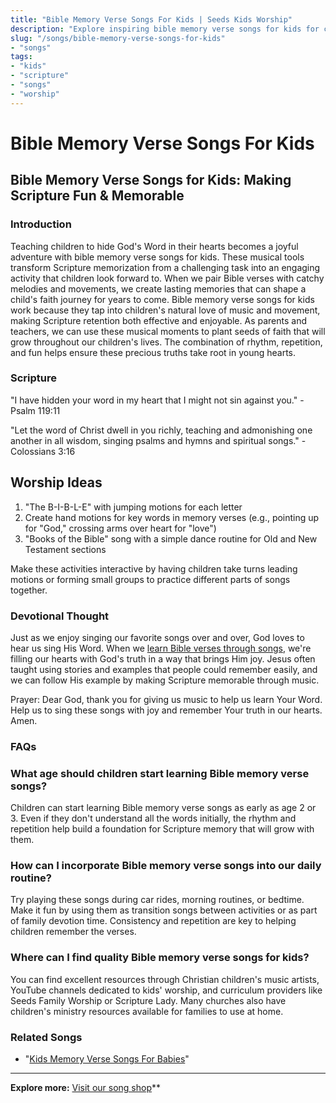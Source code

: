 ```yaml
---
title: "Bible Memory Verse Songs For Kids | Seeds Kids Worship"
description: "Explore inspiring bible memory verse songs for kids for children's worship and faith development. Biblical music resources for families and ministry."
slug: "/songs/bible-memory-verse-songs-for-kids"
- "songs"
tags:
- "kids"
- "scripture"
- "songs"
- "worship"
---
```


# Bible Memory Verse Songs For Kids

## Bible Memory Verse Songs for Kids: Making Scripture Fun & Memorable

### Introduction
Teaching children to hide God's Word in their hearts becomes a joyful adventure with bible memory verse songs for kids. These musical tools transform Scripture memorization from a challenging task into an engaging activity that children look forward to. When we pair Bible verses with catchy melodies and movements, we create lasting memories that can shape a child's faith journey for years to come. Bible memory verse songs for kids work because they tap into children's natural love of music and movement, making Scripture retention both effective and enjoyable. As parents and teachers, we can use these musical moments to plant seeds of faith that will grow throughout our children's lives. The combination of rhythm, repetition, and fun helps ensure these precious truths take root in young hearts.

### Scripture
"I have hidden your word in my heart that I might not sin against you." - Psalm 119:11

"Let the word of Christ dwell in you richly, teaching and admonishing one another in all wisdom, singing psalms and hymns and spiritual songs." - Colossians 3:16

## Worship Ideas
1. "The B-I-B-L-E" with jumping motions for each letter
2. Create hand motions for key words in memory verses (e.g., pointing up for "God," crossing arms over heart for "love")
3. "Books of the Bible" song with a simple dance routine for Old and New Testament sections

Make these activities interactive by having children take turns leading motions or forming small groups to practice different parts of songs together.

### Devotional Thought
Just as we enjoy singing our favorite songs over and over, God loves to hear us sing His Word. When we [learn Bible verses through songs](/songs/learn-bible-verses-through-songs/), we're filling our hearts with God's truth in a way that brings Him joy. Jesus often taught using stories and examples that people could remember easily, and we can follow His example by making Scripture memorable through music.

Prayer: Dear God, thank you for giving us music to help us learn Your Word. Help us to sing these songs with joy and remember Your truth in our hearts. Amen.

### FAQs

### What age should children start learning Bible memory verse songs?
Children can start learning Bible memory verse songs as early as age 2 or 3. Even if they don't understand all the words initially, the rhythm and repetition help build a foundation for Scripture memory that will grow with them.

### How can I incorporate Bible memory verse songs into our daily routine?
Try playing these songs during car rides, morning routines, or bedtime. Make it fun by using them as transition songs between activities or as part of family devotion time. Consistency and repetition are key to helping children remember the verses.

### Where can I find quality Bible memory verse songs for kids?
You can find excellent resources through Christian children's music artists, YouTube channels dedicated to kids' worship, and curriculum providers like Seeds Family Worship or Scripture Lady. Many churches also have children's ministry resources available for families to use at home.

### Related Songs

- "[Kids Memory Verse Songs For Babies](/songs/kids-memory-verse-songs-for-babies/)"

---

**Explore more:** [Visit our song shop](https://seedskidsworship.com/shop)**

<!-- Schema Markup -->
<script type="application/ld+json">
{
  "@context": "https://schema.org",
  "@type": "MusicRecording",
  "name": "Bible Memory Verse Songs For Kids",
  "byArtist": {
    "@type": "MusicGroup",
    "name": "Seeds Kids Worship"
  },
  "isFamilyFriendly": true,
  "url": "https://seedskidsworship.com/songs/bible-memory-verse-songs-for-kids/"
}
</script>